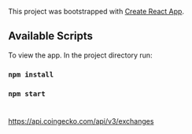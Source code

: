 This project was bootstrapped with [Create React App](https://github.com/facebook/create-react-app).

## Available Scripts

To view the app. In the project directory run:

### `npm install`
### `npm start`
#
https://api.coingecko.com/api/v3/exchanges